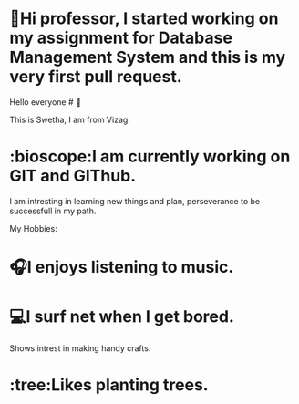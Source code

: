   # :wave:Hi professor, I started working on my assignment for Database Management System and this is my very first pull request.


  Hello everyone # :wave: 


  This is Swetha, I am from Vizag. 
  # :bioscope:I am currently working on GIT and GIThub.
  I am intresting in learning new things and plan, perseverance to be successfull in my path.

   My Hobbies:

   # :headphones:I enjoys listening to music.
   # :computer:I surf net when I get bored.
   Shows intrest in making handy crafts.
   # :tree:Likes planting trees.